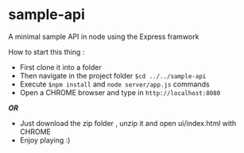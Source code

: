 # sample-api
A minimal sample API in node using the Express framwork

How to start this thing :
 - First clone it into a folder
 - Then navigate in the project folder `$cd ../../sample-api`
 - Execute `$npm install` and `node server/app.js` commands
 - Open a CHROME browser and type in `http://localhost:8080`
 
 ***OR***
 - Just download the zip folder , unzip it and open ui/index.html with CHROME
 - Enjoy playing :)
 
